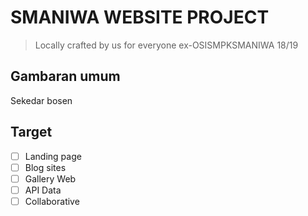 # SMANIWA WEBSITE PROJECT
> Locally crafted by us for everyone
> ex-OSISMPKSMANIWA 18/19

## Gambaran umum
Sekedar bosen

## Target
- [ ] Landing page
- [ ] Blog sites
- [ ] Gallery Web
- [ ] API Data
- [ ] Collaborative
